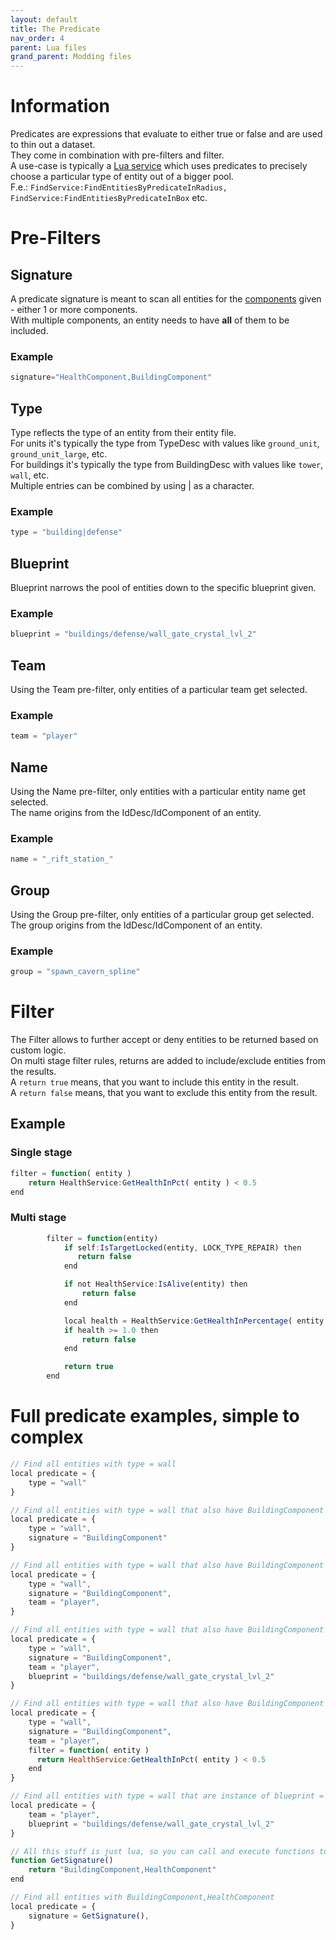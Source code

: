 ```yaml
---
layout: default
title: The Predicate
nav_order: 4
parent: Lua files
grand_parent: Modding files
---
```


# Information

Predicates are expressions that evaluate to either true or false and are used to thin out a dataset.  
They come in combination with pre-filters and filter.  
A use-case is typically a [Lua service](../../../lua-services) which uses predicates to precisely choose a particular type of entity out of a bigger pool.  
F.e.: `FindService:FindEntitiesByPredicateInRadius, FindService:FindEntitiesByPredicateInBox` etc.  

# Pre-Filters
## Signature

A predicate signature is meant to scan all entities for the [components](../../../game-reflection/components) given - either 1 or more components.  
With multiple components, an entity needs to have **all** of them to be included.  
### Example
```qml
signature="HealthComponent,BuildingComponent"
```  

## Type

Type reflects the type of an entity from their entity file.  
For units it's typically the type from TypeDesc with values like `ground_unit`, `ground_unit_large`, etc.  
For buildings it's typically the type from BuildingDesc with values like `tower`, `wall`, etc.  
Multiple entries can be combined by using | as a character.
### Example
```qml
type = "building|defense"
```  
## Blueprint

Blueprint narrows the pool of entities down to the specific blueprint given.
### Example
```qml
blueprint = "buildings/defense/wall_gate_crystal_lvl_2"
```  

## Team

Using the Team pre-filter, only entities of a particular team get selected.  
### Example
```qml
team = "player"
```  

## Name

Using the Name pre-filter, only entities with a particular entity name get selected.  
The name origins from the IdDesc/IdComponent of an entity.
### Example
```qml
name = "_rift_station_"
```  

## Group

Using the Group pre-filter, only entities of a particular group get selected.  
The group origins from the IdDesc/IdComponent of an entity.
### Example
```qml
group = "spawn_cavern_spline"
```  

# Filter

The Filter allows to further accept or deny entities to be returned based on custom logic.  
On multi stage filter rules, returns are added to include/exclude entities from the results.  
A `return true` means, that you want to include this entity in the result.  
A `return false` means, that you want to exclude this entity from the result.
## Example
### Single stage
```qml
filter = function( entity )
    return HealthService:GetHealthInPct( entity ) < 0.5
end
```  
### Multi stage
```qml
        filter = function(entity)
            if self:IsTargetLocked(entity, LOCK_TYPE_REPAIR) then
               return false
            end

            if not HealthService:IsAlive(entity) then
                return false
            end

            local health = HealthService:GetHealthInPercentage( entity )
            if health >= 1.0 then
                return false
            end

            return true
        end
```  

# Full predicate examples, simple to complex
```qml
// Find all entities with type = wall
local predicate = {
    type = "wall"
}

// Find all entities with type = wall that also have BuildingComponent
local predicate = {
    type = "wall",
    signature = "BuildingComponent"
}

// Find all entities with type = wall that also have BuildingComponent and belong to team "player"
local predicate = {
    type = "wall",
    signature = "BuildingComponent",
    team = "player",
}

// Find all entities with type = wall that also have BuildingComponent and belong to team "player" and are instance of blueprint = "buildings/defense/wall_gate_crystal_lvl_2"
local predicate = {
    type = "wall",
    signature = "BuildingComponent",
    team = "player",
    blueprint = "buildings/defense/wall_gate_crystal_lvl_2"
}

// Find all entities with type = wall that also have BuildingComponent and belong to team "player" and has less than 50% of health
local predicate = {
    type = "wall",
    signature = "BuildingComponent",
    team = "player",
    filter = function( entity )
      return HealthService:GetHealthInPct( entity ) < 0.5
    end
}

// Find all entities with type = wall that are instance of blueprint = "buildings/defense/wall_gate_crystal_lvl_2"
local predicate = {
    team = "player",
    blueprint = "buildings/defense/wall_gate_crystal_lvl_2"
}

// All this stuff is just lua, so you can call and execute functions to extract data
function GetSignature()
    return "BuildingComponent,HealthComponent"
end

// Find all entities with BuildingComponent,HealthComponent
local predicate = {
    signature = GetSignature(),
}
```  